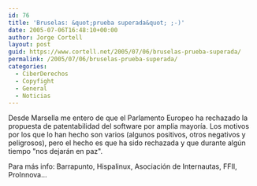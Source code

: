 ```yaml
---
id: 76
title: 'Bruselas: &quot;prueba superada&quot; ;-)'
date: 2005-07-06T16:48:10+00:00
author: Jorge Cortell
layout: post
guid: https://www.cortell.net/2005/07/06/bruselas-prueba-superada/
permalink: /2005/07/06/bruselas-prueba-superada/
categories:
  - CiberDerechos
  - Copyfight
  - General
  - Noticias
---
```

Desde Marsella me entero de que el Parlamento Europeo ha rechazado la propuesta de patentabilidad del software por amplia mayorí­a. Los motivos por los que lo han hecho son varios (algunos positivos, otros negativos y peligrosos), pero el hecho es que ha sido rechazada y que durante algún tiempo "nos dejarán en paz".
  
Para más info: Barrapunto, Hispalinux, Asociación de Internautas, FFII, ProInnova...